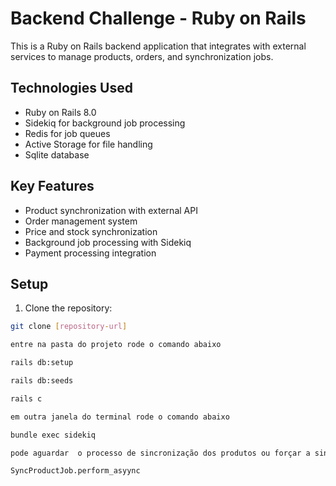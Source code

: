 # Backend Challenge - Ruby on Rails

This is a Ruby on Rails backend application that integrates with external services to manage products, orders, and synchronization jobs.

## Technologies Used

- Ruby on Rails 8.0
- Sidekiq for background job processing
- Redis for job queues
- Active Storage for file handling
- Sqlite database

## Key Features

- Product synchronization with external API
- Order management system
- Price and stock synchronization
- Background job processing with Sidekiq
- Payment processing integration

## Setup

1. Clone the repository:
```bash
git clone [repository-url]

entre na pasta do projeto rode o comando abaixo

rails db:setup

rails db:seeds

rails c

em outra janela do terminal rode o comando abaixo

bundle exec sidekiq

pode aguardar  o processo de sincronização dos produtos ou forçar a sincronização com o comando abaixo

SyncProductJob.perform_asyync